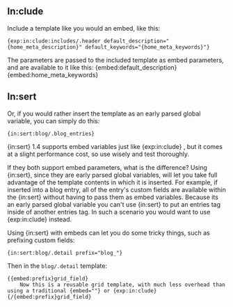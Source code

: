 ## In:clude
Include a template like you would an embed, like this:

    {exp:in:clude:includes/.header default_description="{home_meta_description}" default_keywords="{home_meta_keywords}"}

The parameters are passed to the included template as embed parameters, and are available to it like this: {embed:default_description} {embed:home_meta_keywords}

## In:sert
Or, if you would rather insert the template as an early parsed global variable, you can simply do this:

    {in:sert:blog/.blog_entries}

{in:sert} 1.4 supports embed variables just like {exp:in:clude} , but it comes at a slight performance cost, so use wisely and test thoroughly.

If they both support embed parameters, what is the difference? Using {in:sert}, since they are early parsed global variables, will let you take full advantage of the template contents in which it is inserted. For example, if inserted into a blog entry, all of the entry's custom fields are available within the {in:sert} without having to pass them as embed variables. Because its an early parsed global variable you can't use {in:sert} to put an entries tag inside of another entries tag. In such a scenario you would want to use {exp:in:clude} instead.

Using {in:sert} with embeds can let you do some tricky things, such as prefixing custom fields:

    {in:sert:blog/.detail prefix="blog_"}

Then in the `blog/.detail` template:

    {{embed:prefix}grid_field}
        Now this is a reusable grid template, with much less overhead than using a traditional {embed=""} or {exp:in:clude}
    {/{embed:prefix}grid_field}
